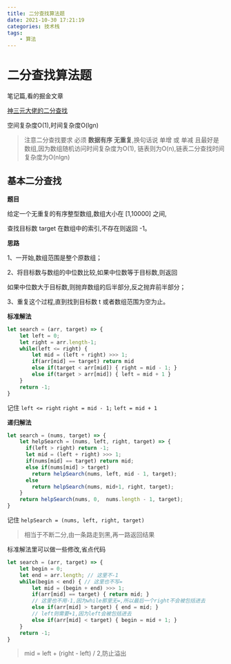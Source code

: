 ```yaml
---
title: 二分查找算法题
date: 2021-10-30 17:21:19
categories: 技术栈
tags: 
    - 算法
---
```


# 二分查找算法题

笔记篇,看的掘金文章

[神三元大佬的二分查找](https://juejin.cn/post/6844903955252805645)

空间复杂度O(1),时间复杂度O(lgn)

> 注意二分查找要求 必须 __数据有序__ __无重复__,换句话说 单增 或 单减
> 且最好是 数组,因为数组随机访问时间复杂度为O(1),
> 链表则为O(n),链表二分查找时间复杂度为O(nlgn)

## 基本二分查找

__题目__

给定一个无重复的有序整型数组,数组大小在 [1,10000] 之间,

查找目标数 target 在数组中的索引,不存在则返回 -1。

__思路__

1、一开始,数组范围是整个原数组；

2、将目标数与数组的中位数比较,如果中位数等于目标数,则返回

如果中位数大于目标数,则抛弃数组的后半部分,反之抛弃前半部分；

3、重复这个过程,直到找到目标数 t 或者数组范围为空为止。

__标准解法__
```js
let search = (arr, target) => {
    let left = 0;
    let right = arr.length-1;
    while(left <= right) {
        let mid = (left + right) >>> 1;
        if(arr[mid] == target) return mid
        else if(target < arr[mid]) { right = mid - 1; }
        else if(target > arr[mid]) { left = mid + 1 }
    }
    return -1;
}
```
记住 `left <= right` `right = mid - 1;` `left = mid + 1`

__递归解法__
```js
let search = (nums, target) => {
    let helpSearch = (nums, left, right, target) => {
      if(left > right) return -1;
      let mid = (left + right) >>> 1;
      if(nums[mid] == target) return mid;
      else if(nums[mid] > target) 
        return helpSearch(nums, left, mid - 1, target);
      else 
        return helpSearch(nums, mid+1, right, target);
    }
    return helpSearch(nums, 0,  nums.length - 1, target);
}
```
记住 `helpSearch = (nums, left, right, target)`
> 相当于不断二分,由一条路走到黑,再一路返回结果

标准解法里可以做一些修改,省点代码
```js
let search = (arr, target) => {
    let begin = 0;
    let end = arr.length; // 这里不-1
    while(begin < end) { // 这里也不写=
        let mid = (begin + end) >>> 1;
        if(arr[mid] == target) { return mid; }
        // 这里也不用-1,因为while那里无=,所以最后一个right不会被包括进去
        else if(arr[mid] > target) { end = mid; }
        // left则需要+1,因为left会被包括进去
        else if(arr[mid] < target) { begin = mid + 1; }
    }
    return -1;
}
```

> mid = left + (right - left) / 2,防止溢出

## 
